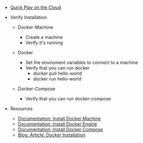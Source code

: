 ---
---
- [Quick Play on the Cloud](http://training.play-with-docker.com)
- Verify Installation
    - Docker-Machine
        - Create a machine 
        - Verify it's running

    - Docker
        - Set the enviroment variables to connect to a machine
        - Verify that you can run docker
            - docker pull hello-world
            - docker run hello-world

    - Docker-Compose
        - Verify that you can run docker-compose

- Resources
    - [Documentation: Install Docker Machine](https://docs.docker.com/machine/install-machine/)
    - [Documentation: Install Docker Engine](https://docs.docker.com/engine/installation/)
    - [Documentation: Install Docker Compose](https://docs.docker.com/compose/install/)
    - [Blog: Article: Docker Installation](https://rominirani.com/docker-tutorial-series-part-1-installation-7cced0a69353)